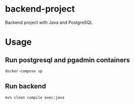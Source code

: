 # backend-project
Backend project with Java and PostgreSQL
# Usage

## Run postgresql and pgadmin containers
```sh
docker-compose up
```
## Run backend
```sh
mvn clean compile exec:java
```
